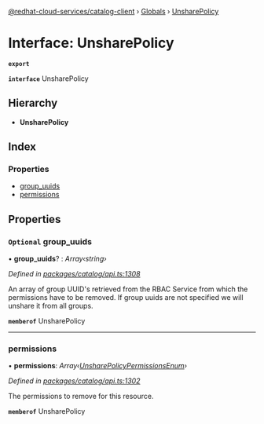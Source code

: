 [@redhat-cloud-services/catalog-client](../README.md) › [Globals](../globals.md) › [UnsharePolicy](unsharepolicy.md)

# Interface: UnsharePolicy

**`export`** 

**`interface`** UnsharePolicy

## Hierarchy

* **UnsharePolicy**

## Index

### Properties

* [group_uuids](unsharepolicy.md#optional-group_uuids)
* [permissions](unsharepolicy.md#permissions)

## Properties

### `Optional` group_uuids

• **group_uuids**? : *Array‹string›*

*Defined in [packages/catalog/api.ts:1308](https://github.com/RedHatInsights/javascript-clients/blob/master/packages/catalog/api.ts#L1308)*

An array of group UUID\'s retrieved from the RBAC Service from which the permissions have to be removed. If group uuids are not specified we will unshare it from all groups.

**`memberof`** UnsharePolicy

___

###  permissions

• **permissions**: *Array‹[UnsharePolicyPermissionsEnum](../enums/unsharepolicypermissionsenum.md)›*

*Defined in [packages/catalog/api.ts:1302](https://github.com/RedHatInsights/javascript-clients/blob/master/packages/catalog/api.ts#L1302)*

The permissions to remove for this resource.

**`memberof`** UnsharePolicy
